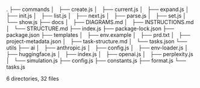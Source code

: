 .
├── commands
│   ├── create.js
│   ├── current.js
│   ├── expand.js
│   ├── init.js
│   ├── list.js
│   ├── next.js
│   ├── parse.js
│   ├── set.js
│   └── show.js
├── docs
│   ├── DIAGRAMS.md
│   ├── INSTRUCTIONS.md
│   └── STRUCTURE.md
├── index.js
├── package-lock.json
├── package.json
├── templates
│   ├── env.example
│   ├── prd.txt
│   ├── project-metadata.json
│   ├── task-structure.md
│   └── tasks.json
└── utils
    ├── ai
    │   ├── anthropic.js
    │   ├── config.js
    │   ├── env-loader.js
    │   ├── huggingface.js
    │   ├── index.js
    │   ├── openai.js
    │   ├── perplexity.js
    │   └── simulation.js
    ├── config.js
    ├── constants.js
    ├── format.js
    └── tasks.js

6 directories, 32 files
